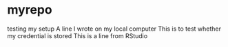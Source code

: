 # myrepo
testing my setup
A line I wrote on my local computer
This is to test whether my credential is stored
This is a line from RStudio
